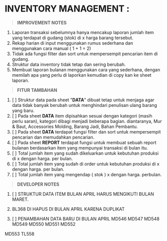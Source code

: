# INVENTORY MANAGEMENT :

> **IMPROVEMENT NOTES**

1. Laporan transaksi sebelumnya hanya mencakup laporan jumlah item yang terdapat di gudang (stok) di x harga barang tersebut.
2. Rekap harian di input menggunakan rumus sederhana dan menggunakan cara manual ( 1 + 1 = 2)
3. Tidak ada fungsi filter dan sort untuk mempersempit pencarian item di gudang.
4. Struktur data inventory tidak tetap dan sering berubah.
5. Membuat laporan bulanan menggunakan cara yang sederhana, dengan memilah apa yang perlu di laporkan kemudian di copy kan ke sheet laporan.

> **FITUR TAMBAHAN**

1. [ ] Struktur data pada sheet "**DATA**" dibuat tetap untuk menjaga agar data tidak banyak berubah untuk menghindari penulisan ulang barang yang baru.
2. [ ] Pada sheet **DATA** item dipisahkan sesuai dengan kategori (masih perlu saran), kategori dibagi menjadi beberapa bagian. diantaranya, Mur & Baut, Accessories Molding, Barang Jadi, Bahan Pembantu.
3. [ ] Pada sheet **DATA** terdapat fungsi filter dan sort untuk mempersempit pencarian dan memudahkan pencarian.
4. [ ] Pada sheet **REPORT** terdapat fungsi untuk membuat sebuah report bulanan berdasarkan item yang mempunyai transaksi di bulan itu.
5. [ ] Total jumlah item yang sudah dikeluarkan untuk kebutuhan produksi di x dengan harga. per bulan.
6. [ ] Total jumlah item yang sudah di order untuk kebutuhan produksi di x dengan harga. per bulan.
7. [ ] Total jumlah item yang mengendap ( stok ) x dengan harga. perbulan.

> **DEVELOPER NOTES**

1. [ ] STRUKTUR DATA ITEM BULAN APRIL HARUS MENGIKUTI BULAN MARET.
2. BL368 DI HAPUS DI BULAN APRIL KARENA DUPLIKAT

3. [ ] PENAMBAHAN DATA BARU DI BULAN APRIL
       MD546
       MD547
       MD548
       MD549
       MD550
       MD551
       MD552

MD553
TL558
